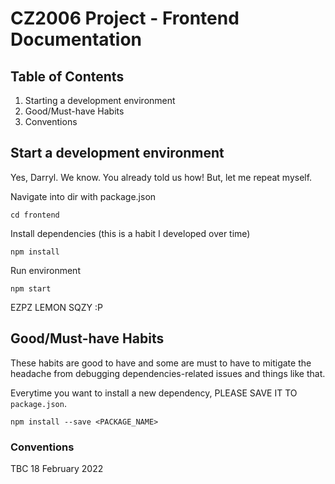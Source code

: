 # CZ2006 Project - Frontend Documentation 
## Table of Contents 
1. Starting a development environment 
2. Good/Must-have Habits
3. Conventions 

## Start a development environment
Yes, Darryl. We know. You already told us how!
But, let me repeat myself.

Navigate into dir with package.json 
```
cd frontend
```
Install dependencies (this is a habit I developed over time)
```
npm install
```
Run environment 
```
npm start
```

EZPZ LEMON SQZY :P

## Good/Must-have Habits 
These habits are good to have and some are must to have to mitigate the headache from debugging dependencies-related issues and things like that.

Everytime you want to install a new dependency, PLEASE SAVE IT TO `package.json`.
```
npm install --save <PACKAGE_NAME>
```
### Conventions 
TBC 18 February 2022